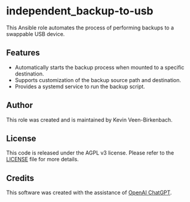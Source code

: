 # independent_backup-to-usb

This Ansible role automates the process of performing backups to a swappable USB device.

## Features

- Automatically starts the backup process when mounted to a specific destination.
- Supports customization of the backup source path and destination.
- Provides a systemd service to run the backup script.

## Author

This role was created and is maintained by Kevin Veen-Birkenbach.

## License

This code is released under the AGPL v3 license. Please refer to the [LICENSE](LICENSE) file for more details.

## Credits

This software was created with the assistance of [OpenAI ChatGPT](https://chat.openai.com/share/a75ca771-d8a4-4b75-9912-c515ba371ae4).
